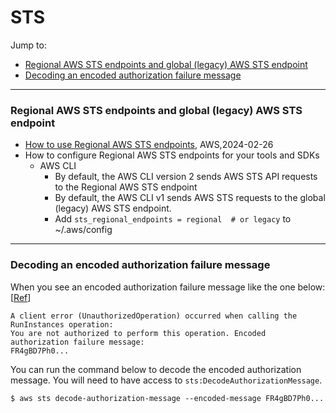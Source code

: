 # STS

Jump to:
- [Regional AWS STS endpoints and global (legacy) AWS STS endpoint](#regional-aws-sts-endpoints-and-global-legacy-aws-sts-endpoint)
- [Decoding an encoded authorization failure message](#decoding-an-encoded-authorization-failure-message)

---
### Regional AWS STS endpoints and global (legacy) AWS STS endpoint

- [How to use Regional AWS STS endpoints](https://aws.amazon.com/blogs/security/how-to-use-regional-aws-sts-endpoints/), AWS,2024-02-26
- How to configure Regional AWS STS endpoints for your tools and SDKs
    - AWS CLI
        - By default, the AWS CLI version 2 sends AWS STS API requests to the Regional AWS STS endpoint
        - By default, the AWS CLI v1 sends AWS STS requests to the global (legacy) AWS STS endpoint.
        - Add `sts_regional_endpoints = regional  # or legacy` to ~/.aws/config


---
### Decoding an encoded authorization failure message

When you see an encoded authorization failure message like the one below:
[[Ref](https://docs.aws.amazon.com/STS/latest/APIReference/API_DecodeAuthorizationMessage.html)]

```
A client error (UnauthorizedOperation) occurred when calling the RunInstances operation:
You are not authorized to perform this operation. Encoded authorization failure message:
FR4gBD7Ph0...
```

You can run the command below to decode the encoded authorization message.
You will need to have access to `sts:DecodeAuthorizationMessage`.

```
$ aws sts decode-authorization-message --encoded-message FR4gBD7Ph0...
```
